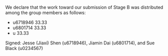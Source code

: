 We declare that the work toward our submission of Stage B was distributed among the group members as follows:

* u6718946 33.33
* u6801714 33.33
* u 33.33

Signed: Jesse (Jiaxi) Shen (u6718946), Jiamin Dai (u6801714), and Sue Black (u0234567)
